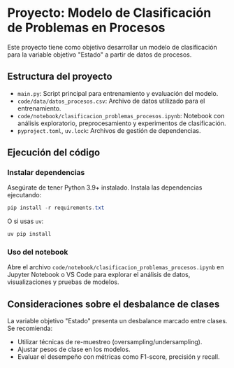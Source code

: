 # Proyecto: Modelo de Clasificación de Problemas en Procesos

Este proyecto tiene como objetivo desarrollar un modelo de clasificación para la variable objetivo "Estado" a partir de datos de procesos.

## Estructura del proyecto

- `main.py`: Script principal para entrenamiento y evaluación del modelo.
- `code/data/datos_procesos.csv`: Archivo de datos utilizado para el entrenamiento.
- `code/notebook/clasificacion_problemas_procesos.ipynb`: Notebook con análisis exploratorio, preprocesamiento y experimentos de clasificación.
- `pyproject.toml`, `uv.lock`: Archivos de gestión de dependencias.

## Ejecución del código

### Instalar dependencias

Asegúrate de tener Python 3.9+ instalado. Instala las dependencias ejecutando:

```powershell
pip install -r requirements.txt
```
O si usas `uv`:
```powershell
uv pip install
```

### Uso del notebook

Abre el archivo `code/notebook/clasificacion_problemas_procesos.ipynb` en Jupyter Notebook o VS Code para explorar el análisis de datos, visualizaciones y pruebas de modelos.

## Consideraciones sobre el desbalance de clases

La variable objetivo "Estado" presenta un desbalance marcado entre clases. Se recomienda:
- Utilizar técnicas de re-muestreo (oversampling/undersampling).
- Ajustar pesos de clase en los modelos.
- Evaluar el desempeño con métricas como F1-score, precisión y recall.


